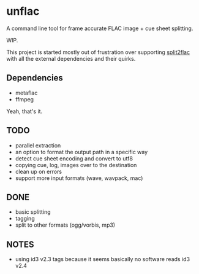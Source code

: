 # unflac

A command line tool for frame accurate FLAC image + cue sheet splitting.

WIP.

This project is started mostly out of frustration over supporting
[split2flac](https://github.com/ftrvxmtrx/split2flac) with all the
external dependencies and their quirks.

## Dependencies

 * metaflac
 * ffmpeg

Yeah, that's it.

## TODO

 * parallel extraction
 * an option to format the output path in a specific way
 * detect cue sheet encoding and convert to utf8
 * copying cue, log, images over to the destination
 * clean up on errors
 * support more input formats (wave, wavpack, mac)

## DONE

 * basic splitting
 * tagging
 * split to other formats (ogg/vorbis, mp3)

## NOTES

 * using id3 v2.3 tags because it seems basically no software reads id3 v2.4
